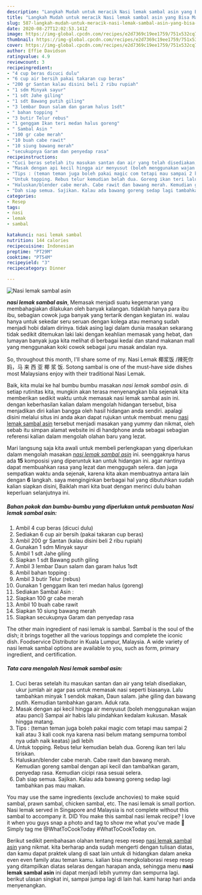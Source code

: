 ```yaml
---
description: "Langkah Mudah untuk meracik Nasi lemak sambal asin yang Bisa Manjain Lidah"
title: "Langkah Mudah untuk meracik Nasi lemak sambal asin yang Bisa Manjain Lidah"
slug: 587-langkah-mudah-untuk-meracik-nasi-lemak-sambal-asin-yang-bisa-manjain-lidah
date: 2020-08-27T12:02:53.141Z
image: https://img-global.cpcdn.com/recipes/e2d7369c19ee1759/751x532cq70/nasi-lemak-sambal-asin-foto-resep-utama.jpg
thumbnail: https://img-global.cpcdn.com/recipes/e2d7369c19ee1759/751x532cq70/nasi-lemak-sambal-asin-foto-resep-utama.jpg
cover: https://img-global.cpcdn.com/recipes/e2d7369c19ee1759/751x532cq70/nasi-lemak-sambal-asin-foto-resep-utama.jpg
author: Effie Davidson
ratingvalue: 4.9
reviewcount: 3
recipeingredient:
- "4 cup beras dicuci dulu"
- "6 cup air bersih pakai takaran cup beras"
- "200 gr Santan kalau disini beli 2 ribu rupiah"
- "1 sdm Minyak sayur"
- "1 sdt Jahe giling"
- "1 sdt Bawang putih giling"
- "3 lembar Daun salam dan garam halus 1sdt"
- " bahan topping "
- "3 butir Telur rebus"
- "1 genggam Ikan teri medan halus goreng"
- " Sambal Asin "
- "100 gr cabe merah"
- "10 buah cabe rawit"
- "10 siung bawang merah"
- "secukupnya Garam dan penyedap rasa"
recipeinstructions:
- "Cuci beras setelah itu masukan santan dan air yang telah disediakan, ukur jumlah air agar pas untuk memasak nasi seperti biasanya. Lalu tambahkan minyak 1 sendok makan, Daun salam. jahe giling dan bawang putih. Kemudian tambahkan garam. Aduk rata."
- "Masak dengan api kecil hingga air menyusut (boleh menggunakan wajan atau panci) Sampai air habis lalu pindahkan kedalam kukusan. Masak hingga matang."
- "Tips : (teman teman juga boleh pakai magic com tetapi mau sampai 2 kali atau 3 kali cook nya karena nasi belum matang sempurna tombol nya udah naik keatas) jadi lebih"
- "Untuk topping. Rebus telur kemudian belah dua. Goreng ikan teri lalu tiriskan."
- "Haluskan/blender cabe merah. Cabe rawit dan bawang merah. Kemudian goreng sambal dengan api kecil dan tambahkan garam, penyedap rasa. Kemudian cicipi rasa sesuai selera."
- "Dah siap semua. Sajikan. Kalau ada bawang goreng sedap lagi tambahkan pas mau makan."
categories:
- Resep
tags:
- nasi
- lemak
- sambal

katakunci: nasi lemak sambal 
nutrition: 144 calories
recipecuisine: Indonesian
preptime: "PT29M"
cooktime: "PT54M"
recipeyield: "3"
recipecategory: Dinner

---
```



![Nasi lemak sambal asin](https://img-global.cpcdn.com/recipes/e2d7369c19ee1759/751x532cq70/nasi-lemak-sambal-asin-foto-resep-utama.jpg)

<b><i>nasi lemak sambal asin</i></b>, Memasak menjadi suatu kegemaran yang membahagiakan dilakukan oleh banyak kalangan. tidaklah hanya para ibu ibu, sebagian cowok juga banyak yang tertarik dengan kegiatan ini. walau hanya untuk sekedar seru seruan dengan kolega atau memang sudah menjadi hobi dalam dirinya. tidak asing lagi dalam dunia masakan sekarang tidak sedikit ditemukan laki laki dengan keahlian memasak yang hebat, dan lumayan banyak juga kita melihat di berbagai kedai dan stand makanan mall yang menggunakan koki cowok sebagai juru masak andalan nya.

So, throughout this month, I&#39;ll share some of my. Nasi Lemak 椰浆饭 /辣死你妈，马 来 西 亚 椰 浆 饭. Sotong sambal is one of the must-have side dishes most Malaysians enjoy with their traditional Nasi Lemak.

Baik, kita mulai ke hal bumbu bumbu masakan <i>nasi lemak sambal asin</i>. di setiap rutinitas kita, mungkin akan terasa menyenangkan bila sejenak kita memberikan sedikit waktu untuk memasak nasi lemak sambal asin ini. dengan keberhasilan kalian dalam mengolah hidangan tersebut, bisa menjadikan diri kalian bangga oleh hasil hidangan anda sendiri. apalagi disini melalui situs ini anda akan dapat rujukan untuk membuat menu <u>nasi lemak sambal asin</u> tersebut menjadi masakan yang yummy dan nikmat, oleh sebab itu simpan alamat website ini di handphone anda sebagai sebagian referensi kalian dalam mengolah olahan baru yang lezat.


Mari langsung saja kita awali untuk membeli perlengkapan yang diperlukan dalam mengolah masakan <u><i>nasi lemak sambal asin</i></u> ini. seenggaknya harus ada <b>15</b> komposisi yang diperuntuk kan untuk hidangan ini. agar nantinya dapat membuahkan rasa yang lezat dan menggugah selera. dan juga sempatkan waktu anda sejenak, karena kita akan membuatnya antara lain dengan <b>6</b> langkah. saya menginginkan berbagai hal yang dibutuhkan sudah kalian siapkan disini, Baiklah mari kita buat dengan merinci dulu bahan keperluan selanjutnya ini.

<!--inarticleads1-->

##### Bahan pokok dan bumbu-bumbu yang diperlukan untuk pembuatan Nasi lemak sambal asin:

1. Ambil 4 cup beras (dicuci dulu)
1. Sediakan 6 cup air bersih (pakai takaran cup beras)
1. Ambil 200 gr Santan (kalau disini beli 2 ribu rupiah)
1. Gunakan 1 sdm Minyak sayur
1. Ambil 1 sdt Jahe giling
1. Siapkan 1 sdt Bawang putih giling
1. Ambil 3 lembar Daun salam dan garam halus 1sdt
1. Ambil  bahan topping :
1. Ambil 3 butir Telur (rebus)
1. Gunakan 1 genggam Ikan teri medan halus (goreng)
1. Sediakan  Sambal Asin :
1. Siapkan 100 gr cabe merah
1. Ambil 10 buah cabe rawit
1. Siapkan 10 siung bawang merah
1. Siapkan secukupnya Garam dan penyedap rasa


The other main ingredient of nasi lemak is sambal. Sambal is the soul of the dish; it brings together all the various toppings and complete the iconic dish. Foodservice Distributor in Kuala Lumpur, Malaysia. A wide variety of nasi lemak sambal options are available to you, such as form, primary ingredient, and certification. 

<!--inarticleads2-->

##### Tata cara mengolah Nasi lemak sambal asin:

1. Cuci beras setelah itu masukan santan dan air yang telah disediakan, ukur jumlah air agar pas untuk memasak nasi seperti biasanya. Lalu tambahkan minyak 1 sendok makan, Daun salam. jahe giling dan bawang putih. Kemudian tambahkan garam. Aduk rata.
1. Masak dengan api kecil hingga air menyusut (boleh menggunakan wajan atau panci) Sampai air habis lalu pindahkan kedalam kukusan. Masak hingga matang.
1. Tips : (teman teman juga boleh pakai magic com tetapi mau sampai 2 kali atau 3 kali cook nya karena nasi belum matang sempurna tombol nya udah naik keatas) jadi lebih
1. Untuk topping. Rebus telur kemudian belah dua. Goreng ikan teri lalu tiriskan.
1. Haluskan/blender cabe merah. Cabe rawit dan bawang merah. Kemudian goreng sambal dengan api kecil dan tambahkan garam, penyedap rasa. Kemudian cicipi rasa sesuai selera.
1. Dah siap semua. Sajikan. Kalau ada bawang goreng sedap lagi tambahkan pas mau makan.


You may use the same ingredients (exclude anchovies) to make squid sambal, prawn sambal, chicken sambal, etc. The nasi lemak is small portion. Nasi lemak served in Singapore and Malaysia is not complete without this sambal to accompany it. DID You make this sambal nasi lemak recipe? I love it when you guys snap a photo and tag to show me what you&#39;ve made 🙂 Simply tag me @WhatToCookToday #WhatToCookToday on. 

Berikut sedikit pembahasan olahan tentang resep resep <u>nasi lemak sambal asin</u> yang nikmat. kita berharap anda sudah mengerti dengan tulisan diatas, dan kamu dapat praktek ulang di saat lain untuk di hidangkan dalam aneka even even family atau teman kamu. kalian bisa mengkolaborasi resep resep yang ditampilkan diatas selaras dengan harapan anda, sehingga menu <b>nasi lemak sambal asin</b> ini dapat menjadi lebih yummy dan sempurna lagi. berikut ulasan singkat ini, sampai jumpa lagi di lain hal. kami harap hari anda menyenangkan.
